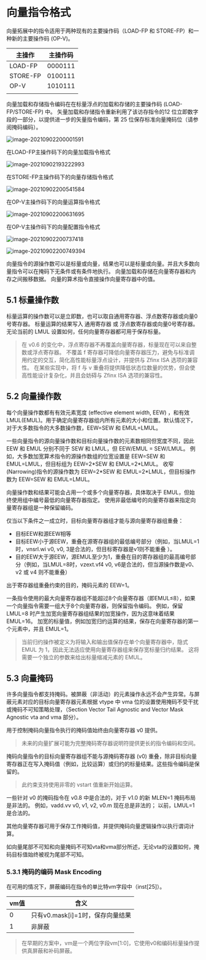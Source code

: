 # 向量指令格式

向量拓展中的指令适用于两种现有的主要操作码（LOAD-FP 和 STORE-FP）和一种新的主要操作码 (OP-V)。

| 主操作   | 主操作码 |
| -------- | -------- |
| LOAD-FP  | 0000111  |
| STORE-FP | 0100111  |
| OP-V     | 1010111  |
|          |          |





向量加载和存储指令编码在在标量浮点的加载和存储的主要操作码 (LOAD-FP/STORE-FP) 中。 矢量加载和存储指令重新利用了该访存指令的12 位立即数字段的一部分，以提供进一步的矢量指令编码，第 25 位保存标准向量掩码位（请参阅掩码编码）。 

[^译注]: LOAD-FP和STORE-FP主操作码在F/D/G拓展中定义。RV32G/RV64G主操作码如下所示。inst[1:0]恒为11，为了压缩指令拓展。

![image-20210902200001591](C:\Users\胡轩\AppData\Roaming\Typora\typora-user-images\image-20210902200001591.png)



在LOAD-FP主操作码下的向量加载指令格式

![image-20210902193222993](C:\Users\胡轩\AppData\Roaming\Typora\typora-user-images\image-20210902193222993.png)



在STORE-FP主操作码下的向量存储指令格式

![image-20210902200541584](C:\Users\胡轩\AppData\Roaming\Typora\typora-user-images\image-20210902200541584.png)



在OP-V主操作码下的向量运算指令格式

![image-20210902200631695](C:\Users\胡轩\AppData\Roaming\Typora\typora-user-images\image-20210902200631695.png)



在OP-V主操作码下的向量配置指令格式

![image-20210902200737418](C:\Users\胡轩\AppData\Roaming\Typora\typora-user-images\image-20210902200737418.png)

![image-20210902200749394](C:\Users\胡轩\AppData\Roaming\Typora\typora-user-images\image-20210902200749394.png)

向量指令的源操作数可以是标量或向量，结果也可以是标量或向量。并且大多数向量指令可以在掩码下无条件或有条件地执行。 向量加载和存储在向量寄存器和内存之间搬移数据。 向量的算术指令直接操作向量寄存器中的值。

## 5.1 标量操作数

标量运算的操作数可以是立即数，也可以取自通用寄存器、浮点数寄存器或向量0号寄存器。 标量运算的结果写入 通用寄存器 或 浮点数寄存器或向量0号寄存器。 无论当前的 LMUL 设置如何，任何向量寄存器都可用于保存标量。

> 在 v0.6 的变化中，浮点寄存器不再覆盖向量寄存器，标量现在可以来自整数或浮点寄存器。 不覆盖 f 寄存器可降低向量寄存器压力，避免与标准调用约定的交互，简化高性能标量浮点设计，并提供与 Zfinx ISA 选项的兼容性。 在某些实现中，将 f 与 v 重叠将提供降低状态位数量的优势，但会使高性能设计复杂化，并且会妨碍与 Zfinx ISA 选项的兼容性。 





## 5.2 向量操作数

每个向量操作数都有有效元素宽度 (effective element width, EEW) ，和有效LMUL(EMUL)。用于确定向量寄存器组内所有元素的大小和位置。默认情况下，对于大多数指令的大多数操作数，EEW=SEW 和 EMUL=LMUL。

一些向量指令的源向量操作数和目标向量操作数的元素数相同但宽度不同，因此 EEW 和 EMUL 分别不同于 SEW 和 LMUL，但 EEW/EMUL = SEW/LMUL。 例如，大多数加宽算术指令的源操作数组的位宽设置是 EEW=SEW 和 EMUL=LMUL，但目标组为 EEW=2\*SEW 和 EMUL=2\*LMUL。 收窄(Narrowing)指令的源操作数为 EEW=2\*SEW 和 EMUL=2\*LMUL，但目标操作数为 EEW=SEW 和 EMUL=LMUL。 

向量操作数和结果可能会占用一个或多个向量寄存器，具体取决于 EMUL，但始终使用组中编号最低的向量寄存器指定。 使用非最低编号的向量寄存器来指定向量寄存器组是一种保留编码。 

仅当以下条件之一成立时，目标向量寄存器组才能与源向量寄存器组重叠： 

+ 目标EEW和源EEW相等
+ 目标EEW小于源EEW，重叠在源寄存器组的最低编号部分（例如，当LMUL=1时，vnsrl.wi v0, v0, 3是合法的，但目标寄存器是v1则不能重叠 ）。 
+ 目的EEW大于源EEW，源EMUL至少为1，重叠在目的寄存器组的最高编号部分（例如，当LMUL=8时，vzext.vf4 v0, v6是合法的，但当源操作数是v0、v2 或 v4 则不能重叠） 

出于寄存器组重叠约束的目的，掩码元素的 EEW=1。

 一条指令使用的最大向量寄存器组不能超过8个向量寄存器（即EMUL≤8），如果一个向量指令需要一组大于8个向量寄存器，则保留指令编码。 例如，保留 LMUL=8 时产生加宽向量寄存器组结果的加宽操作，因为这意味着结果 EMUL=16。 加宽的标量值，例如加宽归约运算的结果，保存在向量寄存器的第一个元素中，并且 EMUL=1。 

[^译注]: 不理解这里的保留指令编码的含义。原文是The largest vector register group used by an instruction can not be greater than 8 vector registers (i.e., EMUL≤8), and if a vector instruction would require greater than 8 vector registers in a group, the instruction encoding is reserved. For example, a widening operation that produces a widened vector register group result when LMUL=8 is reserved as this would imply a result EMUL=16.

> 当前归约操作被定义为将输入和输出值保存在单个向量寄存器中，隐式 EMUL 为 1，因此无法适应使用向量寄存器组来保存宽标量归约结果。 这将需要一个独立的参数来给出标量缩减元素的 EMUL。 



## 5.3 向量掩码

许多向量指令都支持掩码。被屏蔽（非活动）的元素操作永远不会产生异常。与屏蔽元素对应的目标向量寄存器元素根据 vtype 中 vma 位的设置使用掩码不受干扰或掩码不可知策略处理，（Section Vector Tail Agnostic and Vector Mask Agnostic vta and vma 部分）。 

用于控制掩码向量指令执行的掩码值始终由向量寄存器 v0 提供。 

> 未来的向量扩展可能为完整掩码寄存器说明符提供更长的指令编码和空间。

掩码向量指令的目标向量寄存器组不能与源掩码寄存器 (v0) 重叠，除非目标向量寄存器正在写入掩码值（例如，比较运算）或归约的标量结果。这些指令编码是保留的。 

> 此约束支持使用非零的 vstart 值重新开始运算。 

一些针对 v0 的掩码指令在 v0.8 中是合法的，对于 v1.0 的新 MLEN=1 掩码布局是非法的。 例如，vadd.vv v0, v1, v2, v0.m 现在总是非法的； 以前，LMUL=1 是合法的。 

其他向量寄存器可用于保存工作掩码值，并提供掩码向量逻辑操作以执行谓词计算。

如向量尾部不可知和向量掩码不可知vta和vma部分所述，无论vta的设置如何，掩码目标值始终被视为尾部不可知。

### 5.3.1 掩码的编码 Mask Encoding

在可用的情况下，屏蔽编码在指令的单比特vm字段中（inst[25]）。

| vm值 | 含义                             |
| ---- | -------------------------------- |
| 0    | 只有v0.mask[i]=1时，保存向量结果 |
| 1    | 非屏蔽                           |

> 在早期的方案中，vm是一个两位字段vm[1:0]，它使用v0和编码标量操作提供真屏蔽和补码屏蔽。

